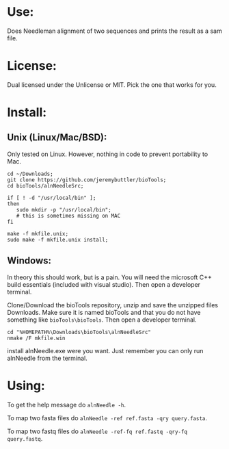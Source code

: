 # Use:

Does Needleman alignment of two sequences and prints the
  result as a sam file.

# License:

Dual licensed under the Unlicense or MIT. Pick the one
  that works for you.

# Install:

## Unix (Linux/Mac/BSD):

Only tested on Linux. However, nothing in code to prevent
  portability to Mac.

```
cd ~/Downloads;
git clone https://github.com/jeremybuttler/bioTools;
cd bioTools/alnNeedleSrc;

if [ ! -d "/usr/local/bin" ];
then
   sudo mkdir -p "/usr/local/bin";
   # this is sometimes missing on MAC
fi

make -f mkfile.unix;
sudo make -f mkfile.unix install;
```

## Windows:

In theory this should work, but is a pain. You will need
  the microsoft C++ build essentials (included with
  visual studio). Then open a developer terminal.

Clone/Download the bioTools repository, unzip and save the
  unzipped files Downloads. Make sure it is named
  bioTools and that you do not have something like
  `bioTools\bioTools`. Then open a developer terminal.

```
cd "%HOMEPATH%\Downloads\bioTools\alnNeedleSrc"
nmake /F mkfile.win
```

install alnNeedle.exe were you want. Just remember you can
  only run alnNeedle from the terminal.

# Using:

To get the help message do `alnNeedle -h`.

To map two fasta files
  do `alnNeedle -ref ref.fasta -qry query.fasta`.

To map two fastq files
  do `alnNeedle -ref-fq ref.fastq -qry-fq query.fastq`.
